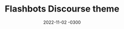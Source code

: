 ---
layout: default
title: Flashbots Discourse theme
date: 2022-11-02 -0300
tags: Frontend UI UX
image: /img/work/flashbots-forum.jpg
link: https://twitter.com/deadpine_xyz/status/1587833781490253824
---